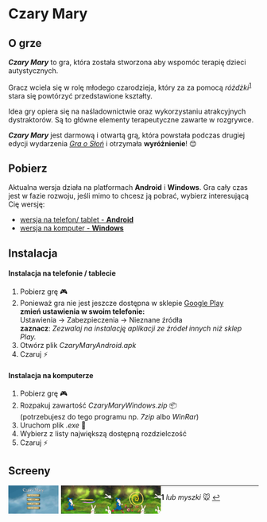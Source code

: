 # Czary Mary

## O grze
***Czary Mary*** to gra, która została stworzona aby wspomóc terapię dzieci autystycznych. 

Gracz wciela się w rolę młodego czarodzieja, który za za pomocą *różdżki*<sup id="a1">[1](#f1)</sup> stara się powtórzyć przedstawione kształty.

Idea gry opiera się na naśladownictwie oraz wykorzystaniu atrakcyjnych dystraktorów. Są to główne elementy terapeutyczne zawarte w rozgrywce. 

***Czary Mary*** jest darmową i otwartą grą, która powstała podczas drugiej edycji wydarzenia [*Gra o Słoń*](https://psychogra.pl) i otrzymała **wyróżnienie**! :blush:

## Pobierz
Aktualna wersja działa na platformach **Android** i **Windows**. 
Gra cały czas jest w fazie rozwoju, jeśli mimo to chcesz ją pobrać, wybierz interesującą Cię wersję:

 - [wersja na telefon/ tablet - **Android**](https://github.com/przemb/GOS2/releases/download/v1.0-beta/CzaryMaryAndroid.apk)
 - [wersja na komputer - **Windows**](https://github.com/przemb/GOS2/releases/download/v1.0-beta/CzaryMaryWindows.zip)


## Instalacja 
#### Instalacja na telefonie / tablecie 
1. Pobierz grę :video_game:
2. Ponieważ gra nie jest jeszcze dostępna w sklepie [Google Play](https://play.google.com/store)  
**zmień ustawienia w swoim telefonie:**  
Ustawienia -> Zabezpieczenia -> Nieznane źródła  
**zaznacz**: *Zezwalaj na instalację aplikacji ze źródeł innych niż sklep Play.*
3. Otwórz plik *CzaryMaryAndroid.apk*
4. Czaruj :zap:

#### Instalacja na komputerze
1. Pobierz grę :video_game:
2. Rozpakuj zawartość *CzaryMaryWindows.zip*  :package:   
    (potrzebujesz do tego programu np. *7zip* albo *WinRar*)
3. Uruchom plik *.exe* :tophat:
4. Wybierz z listy największą dostępną rozdzielczość
5. Czaruj :zap:


## Screeny
<img style="float: left; width: 20%; margin-right: 1%; margin-bottom: 0.5em;" src="https://raw.githubusercontent.com/przemb/GOS2/master/Game_Screenshots/1.png" /> 
<img style="float: left; width: 20%; margin-right: 0%; margin-bottom: 0.5em;" src="https://raw.githubusercontent.com/przemb/GOS2/master/Game_Screenshots/3.png" />
<img style="float: left; width: 20%; margin-right: 0%; margin-bottom: 0.5em;" src="https://raw.githubusercontent.com/przemb/GOS2/master/Game_Screenshots/4.png" />

---
<b id="f1">1</b> *lub myszki* :mouse: [↩](#a1) 

